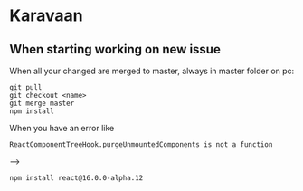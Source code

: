 # Karavaan

## When starting working on new issue

When all your changed are merged to master, always in master folder on pc: 
```
git pull
git checkout <name>
git merge master
npm install
```


When you have an error like 
```
ReactComponentTreeHook.purgeUnmountedComponents is not a function
```

--> 
```
npm install react@16.0.0-alpha.12
```

